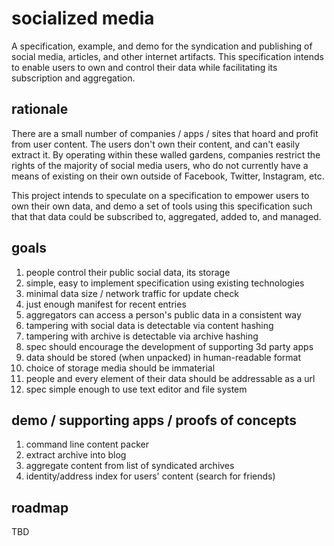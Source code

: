 # socialized media

A specification, example, and demo for the syndication and publishing
of social media, articles, and other internet artifacts. This
specification intends to enable users to own and control their data
while facilitating its subscription and aggregation.

## rationale

There are a small number of companies / apps / sites that hoard and
profit from user content. The users don't own their content, and
can't easily extract it. By operating within these walled gardens,
companies restrict the rights of the majority of social media users,
who do not currently have a means of existing on their own outside
of Facebook, Twitter, Instagram, etc.

This project intends to speculate on a specification to empower
users to own their own data, and demo a set of tools using this
specification such that that data could be subscribed to, aggregated,
added to, and managed.

## goals

1. people control their public social data, its storage
2. simple, easy to implement specification using existing technologies
3. minimal data size / network traffic for update check
4. just enough manifest for recent entries
5. aggregators can access a person's public data in a consistent way
6. tampering with social data is detectable via content hashing
7. tampering with archive is detectable via archive hashing
8. spec should encourage the development of supporting 3d party apps
9. data should be stored (when unpacked) in human-readable format
7. choice of storage media should be immaterial
8. people and every element of their data should be addressable as a url
9. spec simple enough to use text editor and file system

## demo / supporting apps / proofs of concepts

1. command line content packer
2. extract archive into blog
3. aggregate content from list of syndicated archives
4. identity/address index for users' content (search for friends)

## roadmap

TBD

